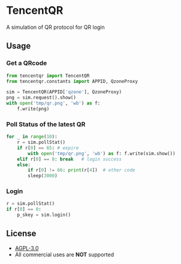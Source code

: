 # TencentQR

A simulation of QR protocol for QR login

## Usage

### Get a QRcode

~~~ python
from tencentqr import TencentQR
from tencentqr.constants import APPID, QzoneProxy

sim = TencentQR(APPID['qzone'], QzoneProxy)
png = sim.request().show()
with open('tmp/qr.png', 'wb') as f:
    f.write(png)
~~~

### Poll Status of the latest QR

~~~ python
for _ in range(10):
    r = sim.pollStat()
    if r[0] == 65: # expire
        with open('tmp/qr.png', 'wb') as f: f.write(sim.show())
    elif r[0] == 0: break   # login success
    else: 
        if r[0] != 66: print(r[4])  # other code
        sleep(3000)
~~~

### Login

~~~ python
r = sim.pollStat()
if r[0] == 0:
    p_skey = sim.login()
~~~

## License

- [AGPL-3.0](https://github.com/JamzumSum/QQQR/blob/master/LICENCE)
- All commercial uses are __NOT__ supported
